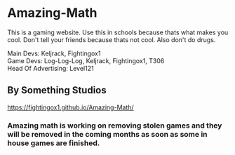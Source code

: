 # Amazing-Math
This is a gaming website. Use this in schools because thats what makes you cool. Don't tell your friends because thats not cool. Also don't do drugs.

Main Devs: Keljrack, Fightingox1<br />
Game Devs: Log-Log-Log, Keljrack, Fightingox1, T306<br />
Head Of Advertising: Level121

## By Something Studios

https://fightingox1.github.io/Amazing-Math/

### Amazing math is working on removing stolen games and they will be removed in the coming months as soon as some in house games are finished.
